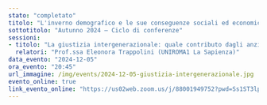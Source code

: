 ```yaml
---
stato: "completato"
titolo: "L'inverno demografico e le sue conseguenze sociali ed economiche"
sottotitolo: "Autunno 2024 — Ciclo di conferenze"
sessioni:
- titolo: "La giustizia intergenerazionale: quale contributo dagli anziani e dall'immigrazione?"
  relatori: "Prof.ssa Eleonora Trappolini (UNIROMA1 La Sapienza)"
data_evento: "2024-12-05"
ora_evento: "20:45"
url_immagine: /img/events/2024-12-05-giustizia-intergenerazionale.jpg
evento_online: true
link_evento_online: "https://us02web.zoom.us/j/88001949752?pwd=Ss1ST3lpx4xEMlTzXEjWWh6Yt9BYHi.1"
---
```

